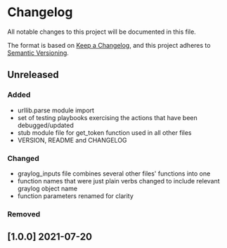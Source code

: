 # Changelog
All notable changes to this project will be documented in this file.

The format is based on [Keep a Changelog](https://keepachangelog.com/en/1.0.0/),
and this project adheres to [Semantic Versioning](https://semver.org/spec/v2.0.0.html).

## Unreleased
### Added
- urllib.parse module import
- set of testing playbooks exercising the actions that have been debugged/updated
- stub module file for get_token function used in all other files
- VERSION, README and CHANGELOG 

### Changed
- graylog_inputs file combines several other files' functions into one
- function names that were just plain verbs changed to include relevant graylog object name
- function parameters renamed for clarity

### Removed

## [1.0.0] 2021-07-20
